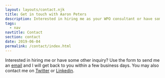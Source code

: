 ```yaml
---
layout: layouts/contact.njk
title: Get in touch with Aaron Peters
description: Interested in hiring me as your WPO consultant or have some other inquiry? Let me know.
tags:
  - nav
navtitle: Contact
section: contact
date: 2019-06-04
permalink: /contact/index.html
---
```

Interested in hiring me or have some other inquiry? 
Use the form to send me an [email](mailto:aaron@aaronpeters.nl) and I will get back to you within a few business days.
You may also contact me on [Twitter](https://twitter.com/aaronpeters) or [Linkedin](http://www.linkedin.com/in/aaronpeters).
